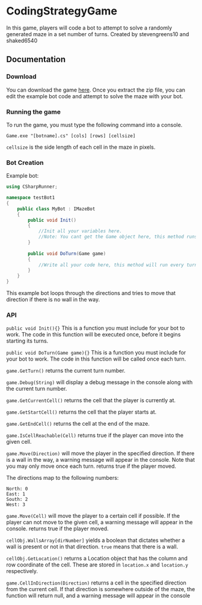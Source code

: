 # CodingStrategyGame
In this game, players will code a bot to attempt to solve a randomly generated maze in a set number of turns. Created by stevengreens10 and shaked6540

## Documentation
### Download
You can download the game [here](https://www.dropbox.com/s/t7ts7atfq0n4v64/CodingStrategyGame.zip?dl=0).
Once you extract the zip file, you can edit the example bot code and attempt to solve the maze with your bot.
### Running the game
To run the game, you must type the following command into a console.
```
Game.exe "[botname].cs" [cols] [rows] [cellsize]
```
`cellsize` is the side length of each cell in the maze in pixels.

### Bot Creation
Example bot: 
```csharp
using CSharpRunner;

namespace testBot1
{
    public class MyBot : IMazeBot
    {
        public void Init()
        {
            //Init all your variables here.
            //Note: You cant get the Game object here, this method runs only once before the first turn
        }
        
        public void DoTurn(Game game)
        {
            //Write all your code here, this method will run every turn
        }
    }
}
```
This example bot loops through the directions and tries to move that direction if there is no wall in the way.

### API
`public void Init(){}` This is a function you must include for your bot to work. The code in this function will be executed once, before it begins starting its turns.

`public void DoTurn(Game game){}` This is a function you must include for your bot to work. The code in this function will be called once each turn.

`game.GetTurn()` returns the current turn number.

`game.Debug(String)` will display a debug message in the console along with the current turn number.

`game.GetCurrentCell()` returns the cell that the player is currently at.

`game.GetStartCell()` returns the cell that the player starts at.

`game.GetEndCell()` returns the cell at the end of the maze.

`game.IsCellReachable(Cell)` returns true if the player can move into the given cell.

`game.Move(Direction)` will move the player in the specified direction. If there is a wall in the way, a warning message will appear in the console. Note that you may only move once each turn. returns true if the player moved.

The directions map to the following numbers: 
```
North: 0
East: 1
South: 2
West: 3
```

`game.Move(Cell)` will move the player to a certain cell if possible. If the player can not move to the given cell, a warning message will appear in the console. returns true if the player moved.

`cellObj.WallsArray[dirNumber]` yields a boolean that dictates whether a wall is present or not in that direction. `true` means that there is a wall.

`cellObj.GetLocation()` returns a Location object that has the column and row coordinate of the cell. These are stored in `location.x` and `location.y` respectively.

`game.CellInDirection(Direction)` returns a cell in the specified direction from the current cell. If that direction is somewhere outside of the maze, the function will return null, and a warning message will appear in the console


